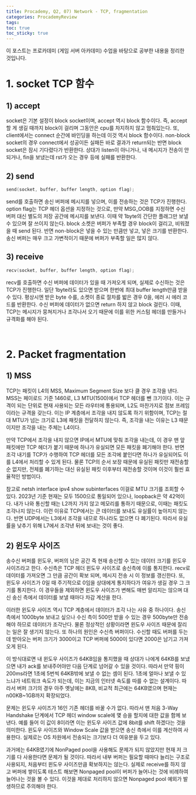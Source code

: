 ```yaml
---
title: Procademy, Q2, 07) Network - TCP, fragmentation
categories: ProcademyReview
tags: 
toc: true
toc_sticky: true
---
```


이 포스트는 프로카데미 (게임 서버 아카데미) 수업을 바탕으로 공부한 내용을 정리한 것입니다. 

# **1. socket TCP 함수**

## **1) accept**

socket은 기본 설정이 block socket이며, accept 역시 block 함수이다. 즉, accept할 게 생길 때까지 block이 걸리며 그동안은 cpu를 차지하지 않고 멈춰있는다. 또, client에서는 connect 순간에 바인딩을 하는데 이것 역시 block 함수이다. non-block socket의 경우 connect에서 성공이든 실패든 바로 결과가 return되는 반면 block socket은 잠시 기다렸다가 반환한다. 상대가 listen이 아니거나, 내 메시지가 전송이 안되거나, fin을 보냈는데 rst가 오는 경우 등에 실패를 반환한다. 

## **2)  send**

```c++
send(socket, buffer, buffer length, option flag);
```
send를 호출하면 송신 버퍼에 메시지를 넣으며, 이를 전송하는 것은 TCP가 진행한다. option flag는 TCP 헤더 옵션을 지정하는 것으로, 만약 MSG_OOB를 지정하면 수신 버퍼 대신 별도의 저장 공간에 메시지를 보낸다. 이때 약 1byte의 간단한 플래그만 보낼 수 있으며 잘 쓰이지 않는다. block 소켓은 버퍼가 부족할 경우 block이 걸리고, 비워졌을 때 send 된다. 반면 non-block은 넣을 수 있는 만큼만 넣고, 넣은 크기를 반환한다. 송신 버퍼는 매우 크고 가변적이기 때문에 버퍼가 부족할 일은 많지 않다.

## **3)  receive**

```c++
recv(socket, buffer, buffer length, option flag);
```

recv를 호출하면 수신 버퍼에 데이터가 있을 때 가져오게 되며, 실제로 수신하는 것은 TCP가 진행한다. 일단 1byte라도 있으면 받으며 한번에 최대 buffer length만큼 받을 수 있다. 평상시엔 받은 byte 수를, 소켓이 종료 절차를 밟은 경우 0을, 에러 시 에러 코드를 반환한다. 수신 버퍼에 데이터가 없으면 return 하지 않고 block 걸린다. 이때, TCP는 메시지가 뭉쳐지거나 조각나서 오기 때문에 이를 위한 커스텀 헤더를 만들거나 규격화를 해야 된다.

<br/>

# **2. Packet fragmentation**

## **1) MSS**

TCP는 패킷이 L4의 MSS, Maximum Segment Size 보다 클 경우 조각을 낸다. MSS는 페이로드 기준 1460로, L3 MTU(1500)에서 TCP 헤더를 뺀 크기이다. 이는 규격이 되는 단위로 현재 사용되는 모든 라우터에 통용되며, L2도 마찬가지로 점보 프레임이라는 규격을 갖는다. 이는 IP 계층에서 조각을 내지 않도록 하기 위함이며, TCP는 절대 MTU가 넘는 크기로 L3에 패킷을 전달하지 않는다. 즉, 조각을 내는 이유는 L3 때문이지만 조각을 내는 주체는 L4이다.

만약 TCP에서 조각을 내지 않으면 IP에서 MTU에 맞춰 조각을 내는데, 이 경우 맨 앞 패킷에만 TCP 헤더가 붙기 때문에 하나가 유실되면 모든 패킷을 폐기해야 한다. 반면 조각 내기를 TCP가 수행하여 TCP 헤더를 모든 조각에 붙인다면 하나가 유실되어도 이를 L4에서 처리할 수 있게 된다. 물론 TCP의 순서 보장 때문에 유실된 패킷만 재전송할 순 없지만, 전체를 폐기하는 대신 유실된 패킷 이후부터 재전송할 것이며 이것이 훨씬 효율적인 방법이다.

참고로 netsh interface ipv4 show subinterfaces 이걸로 MTU 크기를 조회할 수 있다. 2023년 기준 현재는 모두 1500으로 통일되어 있으나, loopback은 약 42억이다. 내가 나와 통신할 때는 L2까지 가지 않고 메모리를 통하기 때문으로, 이때는 패킷도 조각나지 않는다. 이런 이유로 TCP에서는 큰 데이터를 보내도 유실률이 높아지지 않는다. 반면 UDP에서는 L3에서 조각을 내므로 하나라도 없으면 다 폐기된다. 따라서 유실률을 낮추기 위해 L7에서 조각낸 뒤에 보내는 것이 좋다. 

## **2) 윈도우 사이즈**

송수신 버퍼를 윈도우, 버퍼의 남은 공간 즉 현재 송신할 수 있는 데이터 크기를 윈도우 사이즈라고 한다. 수신측은 TCP 헤더 윈도우 사이즈로 송신측에 이를 통지한다. recv로 데이터를 가져오면 그 만큼 공간이 확보 되며, 메시지 전송 시 이 정보를 갱신한다. 또, 윈도우 사이즈가 0일 때 주기적으로 0임을 상대에게 통지하다가 여유가 생길 경우 그 크기를 통지한다. 이 경우들을 제외하면 윈도우 사이즈가 변해도 매번 알리지는 않으며 대신 송신 측에서 데이터를 보낼 때마다 차감 계산을 한다. 

이러한 윈도우 사이즈 역시 TCP 계층에서 데이터가 조각 나는 사유 중 하나이다. 송신 측에서 1000byte 보내고 싶으나 수신 측이 500만 받을 수 있는 경우 500byte만 전송해야 하므로 데이터가 조각난다. 물론 정상적인 상황이라면 윈도우 사이즈 때문에 잘리는 일은 잘 생기지 않는다. 또 하나의 원인은 수신측 버퍼이다. 수신할 때도 버퍼를 두는데 받아오는 버퍼 크기가 3000이고 TCP 버퍼에 5000이 있다면 2000은 남기고 가져오게 된다. 

이 방식대로면 내 윈도우 사이즈가 64KB임을 통지했을 때 상대가 나에게 64KB를 보냈으면 내가 ack를 보내주어야만 다음 단계로 넘어갈 수 있을 것이다. 따라서 만약 핑이 200ms라면 1초에 5번씩 64KB밖에 보낼 수 없는 셈이 된다. 1초에 얼마나 보낼 수 있느냐가 네트워크 속도가 되는데, 이는 지금의 인터넷 속도를 따를 수 없는 설계이다. 따라서 버퍼 크기의 경우 아주 옛날에는 8KB, 비교적 최근에는 64KB였으며 현재는 n00KB~1GB까지 확장되었다. 

문제는 윈도우 사이즈가 16인 기존 헤더를 바꿀 수가 없다. 따라서 맨 처음 3-Way Handshake 단계에서 TCP 헤더 window scale에 몇 승을 할지에 대한 값을 함께 보낸다. 예를 들어 이 값이 8이라면 이는 윈도우 사이즈 값에 8bit를 shift 하겠다는 것을 의미한다. 윈도우 사이즈와 Window Scale 값을 받으면 송신 측에서 이를 계산하여 사용한다. 실제로는 OS 차원에서 전송되는 크기보다 더 여유분을 두고 있다.

과거에는 64KB였기에 NonPaged pool을 사용해도 문제가 되지 않았지만 현재 저 크기를 다 사용한다면 문제가 될 것이다. 따라서 내부 버퍼는 필요할 때마다 늘리는 구조로 사용되지, 처음부터 윈도우 사이즈만큼 확보하지는 않는다. 실제로 receive를 하지 않고 버퍼에 쌓이도록 테스트 해보면 Nonpaged pool이 버퍼가 늘어나는 것에 비례하여 늘어나는 것을 볼 수 있다. 이것을 제대로 처리하지 않으면 Nonpaged pool 예외가 발생하므로 주의해야 한다. 